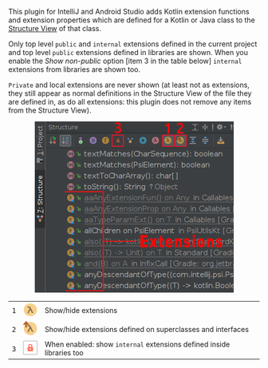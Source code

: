 This plugin for IntelliJ and Android Studio adds Kotlin extension functions and extension properties which are defined
for a Kotlin or Java class to the [Structure View](https://www.jetbrains.com/help/idea/structure-tool-window-file-structure-popup.html) 
of that class.

Only top level `public` and `internal` extensions defined in the current project and top level `public` 
extensions defined in libraries are shown. When you enable the _Show non-public_ option [item 3 in the table below] `internal` extensions from libraries are shown too.

`Private` and local extensions are never shown (at least not as extensions, they still appear as normal definitions in the
Structure View of the file they are defined in, as do all extensions: this plugin does not remove any items from the Structure View).

<!-- To install: go to *Settings* -> *Plugins* -> *Browse repositories...* and search for "ExtSee". -->

<div align="center">
<img src="images/image.png" />
</div>

|              |                                              |                      |
|--------------|----------------------------------------------|----------------------|
| <kbd>1</kbd> | ![extension](images/extensions.png)          | Show/hide extensions |
| <kbd>2</kbd> | ![inherited extension](images/inherited.png) | Show/hide extensions defined on superclasses and interfaces |
| <kbd>3</kbd> | ![lock](images/private_boxed.png)            | When enabled: show ``internal`` extensions defined inside libraries too |